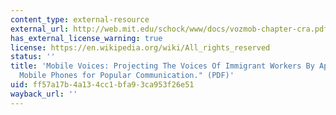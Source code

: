 ```yaml
---
content_type: external-resource
external_url: http://web.mit.edu/schock/www/docs/vozmob-chapter-cra.pdf
has_external_license_warning: true
license: https://en.wikipedia.org/wiki/All_rights_reserved
status: ''
title: 'Mobile Voices: Projecting The Voices Of Immigrant Workers By Appropriating
  Mobile Phones for Popular Communication." (PDF)'
uid: ff57a17b-4a13-4cc1-bfa9-3ca953f26e51
wayback_url: ''
---
```

